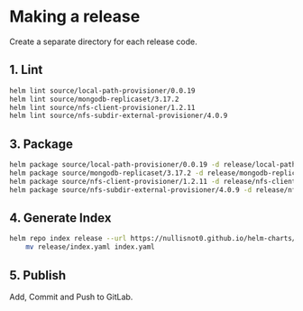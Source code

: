 # Making a release
Create a separate directory for each release code.

## 1. Lint
```bash
helm lint source/local-path-provisioner/0.0.19
helm lint source/mongodb-replicaset/3.17.2
helm lint source/nfs-client-provisioner/1.2.11
helm lint source/nfs-subdir-external-provisioner/4.0.9
```

## 3. Package
```bash
helm package source/local-path-provisioner/0.0.19 -d release/local-path-provisioner
helm package source/mongodb-replicaset/3.17.2 -d release/mongodb-replicaset
helm package source/nfs-client-provisioner/1.2.11 -d release/nfs-client-provisioner
helm package source/nfs-subdir-external-provisioner/4.0.9 -d release/nfs-subdir-external-provisioner
```

## 4. Generate Index
```bash
helm repo index release --url https://nullisnot0.github.io/helm-charts/release && \
    mv release/index.yaml index.yaml
```

## 5. Publish
Add, Commit and Push to GitLab.
